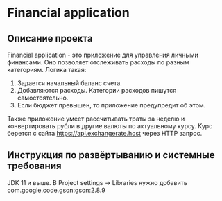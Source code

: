 # Financial application

## Описание проекта
Financial application - это приложение для управления личными финансами. Оно позволяет отслеживать расходы по разным категориям. 
Логика такая:
1. Задается начальный баланс счета.
2. Добавляются расходы. Категории расходов пишутся самостоятельно. 
3. Если бюджет превышен, то приложение предупредит об этом.

Также приложение умеет рассчитывать траты за неделю и конвертировать рубли в другие валюты по актуальному курсу. 
Курс берется с сайта https://api.exchangerate.host через HTTP запрос.

## Инструкция по развёртыванию и системные требования
JDK 11 и выше. В Project settings -> Libraries нужно добавить com.google.code.gson:gson:2.8.9 